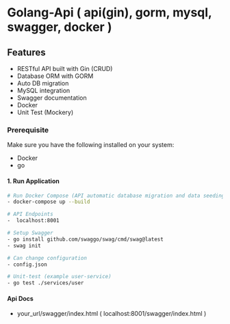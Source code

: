 # Golang-Api ( api(gin), gorm, mysql, swagger, docker )


## Features
- RESTful API built with Gin (CRUD)
- Database ORM with GORM
- Auto DB migration
- MySQL integration
- Swagger documentation
- Docker
- Unit Test (Mockery)
  
### Prerequisite
Make sure you have the following installed on your system:
- Docker
- go


#### 1. Run Application
```bash
# Run Docker Compose (API automatic database migration and data seeding)
- docker-compose up --build

# API Endpoints
-  localhost:8001

# Setup Swagger
- go install github.com/swaggo/swag/cmd/swag@latest
- swag init

# Can change configuration
- config.json

# Unit-test (example user-service)
- go test ./services/user
```

####  Api Docs
- your_url/swagger/index.html ( localhost:8001/swagger/index.html )
